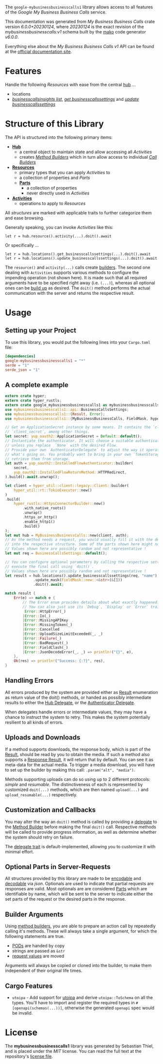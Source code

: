 <!---
DO NOT EDIT !
This file was generated automatically from 'src/generator/templates/api/README.md.mako'
DO NOT EDIT !
-->
The `google-mybusinessbusinesscalls1` library allows access to all features of the *Google My Business Business Calls* service.

This documentation was generated from *My Business Business Calls* crate version *6.0.0+20230124*, where *20230124* is the exact revision of the *mybusinessbusinesscalls:v1* schema built by the [mako](http://www.makotemplates.org/) code generator *v6.0.0*.

Everything else about the *My Business Business Calls* *v1* API can be found at the
[official documentation site](https://developers.google.com/my-business/).
# Features

Handle the following *Resources* with ease from the central [hub](https://docs.rs/google-mybusinessbusinesscalls1/6.0.0+20230124/google_mybusinessbusinesscalls1/MyBusinessBusinessCalls) ...

* locations
 * [*businesscallsinsights list*](https://docs.rs/google-mybusinessbusinesscalls1/6.0.0+20230124/google_mybusinessbusinesscalls1/api::LocationBusinesscallsinsightListCall), [*get businesscallssettings*](https://docs.rs/google-mybusinessbusinesscalls1/6.0.0+20230124/google_mybusinessbusinesscalls1/api::LocationGetBusinesscallssettingCall) and [*update businesscallssettings*](https://docs.rs/google-mybusinessbusinesscalls1/6.0.0+20230124/google_mybusinessbusinesscalls1/api::LocationUpdateBusinesscallssettingCall)




# Structure of this Library

The API is structured into the following primary items:

* **[Hub](https://docs.rs/google-mybusinessbusinesscalls1/6.0.0+20230124/google_mybusinessbusinesscalls1/MyBusinessBusinessCalls)**
    * a central object to maintain state and allow accessing all *Activities*
    * creates [*Method Builders*](https://docs.rs/google-mybusinessbusinesscalls1/6.0.0+20230124/google_mybusinessbusinesscalls1/common::MethodsBuilder) which in turn
      allow access to individual [*Call Builders*](https://docs.rs/google-mybusinessbusinesscalls1/6.0.0+20230124/google_mybusinessbusinesscalls1/common::CallBuilder)
* **[Resources](https://docs.rs/google-mybusinessbusinesscalls1/6.0.0+20230124/google_mybusinessbusinesscalls1/common::Resource)**
    * primary types that you can apply *Activities* to
    * a collection of properties and *Parts*
    * **[Parts](https://docs.rs/google-mybusinessbusinesscalls1/6.0.0+20230124/google_mybusinessbusinesscalls1/common::Part)**
        * a collection of properties
        * never directly used in *Activities*
* **[Activities](https://docs.rs/google-mybusinessbusinesscalls1/6.0.0+20230124/google_mybusinessbusinesscalls1/common::CallBuilder)**
    * operations to apply to *Resources*

All *structures* are marked with applicable traits to further categorize them and ease browsing.

Generally speaking, you can invoke *Activities* like this:

```Rust,ignore
let r = hub.resource().activity(...).doit().await
```

Or specifically ...

```ignore
let r = hub.locations().get_businesscallssettings(...).doit().await
let r = hub.locations().update_businesscallssettings(...).doit().await
```

The `resource()` and `activity(...)` calls create [builders][builder-pattern]. The second one dealing with `Activities`
supports various methods to configure the impending operation (not shown here). It is made such that all required arguments have to be
specified right away (i.e. `(...)`), whereas all optional ones can be [build up][builder-pattern] as desired.
The `doit()` method performs the actual communication with the server and returns the respective result.

# Usage

## Setting up your Project

To use this library, you would put the following lines into your `Cargo.toml` file:

```toml
[dependencies]
google-mybusinessbusinesscalls1 = "*"
serde = "1"
serde_json = "1"
```

## A complete example

```Rust
extern crate hyper;
extern crate hyper_rustls;
extern crate google_mybusinessbusinesscalls1 as mybusinessbusinesscalls1;
use mybusinessbusinesscalls1::api::BusinessCallsSettings;
use mybusinessbusinesscalls1::{Result, Error};
use mybusinessbusinesscalls1::{MyBusinessBusinessCalls, FieldMask, hyper_rustls, hyper_util, yup_oauth2};

// Get an ApplicationSecret instance by some means. It contains the `client_id` and
// `client_secret`, among other things.
let secret: yup_oauth2::ApplicationSecret = Default::default();
// Instantiate the authenticator. It will choose a suitable authentication flow for you,
// unless you replace  `None` with the desired Flow.
// Provide your own `AuthenticatorDelegate` to adjust the way it operates and get feedback about
// what's going on. You probably want to bring in your own `TokenStorage` to persist tokens and
// retrieve them from storage.
let auth = yup_oauth2::InstalledFlowAuthenticator::builder(
    secret,
    yup_oauth2::InstalledFlowReturnMethod::HTTPRedirect,
).build().await.unwrap();

let client = hyper_util::client::legacy::Client::builder(
    hyper_util::rt::TokioExecutor::new()
)
.build(
    hyper_rustls::HttpsConnectorBuilder::new()
        .with_native_roots()
        .unwrap()
        .https_or_http()
        .enable_http1()
        .build()
);
let mut hub = MyBusinessBusinessCalls::new(client, auth);
// As the method needs a request, you would usually fill it with the desired information
// into the respective structure. Some of the parts shown here might not be applicable !
// Values shown here are possibly random and not representative !
let mut req = BusinessCallsSettings::default();

// You can configure optional parameters by calling the respective setters at will, and
// execute the final call using `doit()`.
// Values shown here are possibly random and not representative !
let result = hub.locations().update_businesscallssettings(req, "name")
             .update_mask(FieldMask::new::<&str>(&[]))
             .doit().await;

match result {
    Err(e) => match e {
        // The Error enum provides details about what exactly happened.
        // You can also just use its `Debug`, `Display` or `Error` traits
         Error::HttpError(_)
        |Error::Io(_)
        |Error::MissingAPIKey
        |Error::MissingToken(_)
        |Error::Cancelled
        |Error::UploadSizeLimitExceeded(_, _)
        |Error::Failure(_)
        |Error::BadRequest(_)
        |Error::FieldClash(_)
        |Error::JsonDecodeError(_, _) => println!("{}", e),
    },
    Ok(res) => println!("Success: {:?}", res),
}

```
## Handling Errors

All errors produced by the system are provided either as [Result](https://docs.rs/google-mybusinessbusinesscalls1/6.0.0+20230124/google_mybusinessbusinesscalls1/common::Result) enumeration as return value of
the doit() methods, or handed as possibly intermediate results to either the
[Hub Delegate](https://docs.rs/google-mybusinessbusinesscalls1/6.0.0+20230124/google_mybusinessbusinesscalls1/common::Delegate), or the [Authenticator Delegate](https://docs.rs/yup-oauth2/*/yup_oauth2/trait.AuthenticatorDelegate.html).

When delegates handle errors or intermediate values, they may have a chance to instruct the system to retry. This
makes the system potentially resilient to all kinds of errors.

## Uploads and Downloads
If a method supports downloads, the response body, which is part of the [Result](https://docs.rs/google-mybusinessbusinesscalls1/6.0.0+20230124/google_mybusinessbusinesscalls1/common::Result), should be
read by you to obtain the media.
If such a method also supports a [Response Result](https://docs.rs/google-mybusinessbusinesscalls1/6.0.0+20230124/google_mybusinessbusinesscalls1/common::ResponseResult), it will return that by default.
You can see it as meta-data for the actual media. To trigger a media download, you will have to set up the builder by making
this call: `.param("alt", "media")`.

Methods supporting uploads can do so using up to 2 different protocols:
*simple* and *resumable*. The distinctiveness of each is represented by customized
`doit(...)` methods, which are then named `upload(...)` and `upload_resumable(...)` respectively.

## Customization and Callbacks

You may alter the way an `doit()` method is called by providing a [delegate](https://docs.rs/google-mybusinessbusinesscalls1/6.0.0+20230124/google_mybusinessbusinesscalls1/common::Delegate) to the
[Method Builder](https://docs.rs/google-mybusinessbusinesscalls1/6.0.0+20230124/google_mybusinessbusinesscalls1/common::CallBuilder) before making the final `doit()` call.
Respective methods will be called to provide progress information, as well as determine whether the system should
retry on failure.

The [delegate trait](https://docs.rs/google-mybusinessbusinesscalls1/6.0.0+20230124/google_mybusinessbusinesscalls1/common::Delegate) is default-implemented, allowing you to customize it with minimal effort.

## Optional Parts in Server-Requests

All structures provided by this library are made to be [encodable](https://docs.rs/google-mybusinessbusinesscalls1/6.0.0+20230124/google_mybusinessbusinesscalls1/common::RequestValue) and
[decodable](https://docs.rs/google-mybusinessbusinesscalls1/6.0.0+20230124/google_mybusinessbusinesscalls1/common::ResponseResult) via *json*. Optionals are used to indicate that partial requests are responses
are valid.
Most optionals are are considered [Parts](https://docs.rs/google-mybusinessbusinesscalls1/6.0.0+20230124/google_mybusinessbusinesscalls1/common::Part) which are identifiable by name, which will be sent to
the server to indicate either the set parts of the request or the desired parts in the response.

## Builder Arguments

Using [method builders](https://docs.rs/google-mybusinessbusinesscalls1/6.0.0+20230124/google_mybusinessbusinesscalls1/common::CallBuilder), you are able to prepare an action call by repeatedly calling it's methods.
These will always take a single argument, for which the following statements are true.

* [PODs][wiki-pod] are handed by copy
* strings are passed as `&str`
* [request values](https://docs.rs/google-mybusinessbusinesscalls1/6.0.0+20230124/google_mybusinessbusinesscalls1/common::RequestValue) are moved

Arguments will always be copied or cloned into the builder, to make them independent of their original life times.

[wiki-pod]: http://en.wikipedia.org/wiki/Plain_old_data_structure
[builder-pattern]: http://en.wikipedia.org/wiki/Builder_pattern
[google-go-api]: https://github.com/google/google-api-go-client

## Cargo Features

* `utoipa` - Add support for [utoipa](https://crates.io/crates/utoipa) and derive `utoipa::ToSchema` on all
the types. You'll have to import and register the required types in `#[openapi(schemas(...))]`, otherwise the
generated `openapi` spec would be invalid.


# License
The **mybusinessbusinesscalls1** library was generated by Sebastian Thiel, and is placed
under the *MIT* license.
You can read the full text at the repository's [license file][repo-license].

[repo-license]: https://github.com/Byron/google-apis-rsblob/main/LICENSE.md

